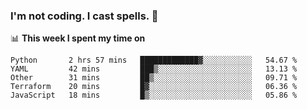 ### I'm not coding. I cast spells. 🎩

📊 **This week I spent my time on**
<!--START_SECTION:waka-->
```text
Python       2 hrs 57 mins   █████████████▓░░░░░░░░░░░   54.67 % 
YAML         42 mins         ███▒░░░░░░░░░░░░░░░░░░░░░   13.13 % 
Other        31 mins         ██▒░░░░░░░░░░░░░░░░░░░░░░   09.71 % 
Terraform    20 mins         █▓░░░░░░░░░░░░░░░░░░░░░░░   06.36 % 
JavaScript   18 mins         █▒░░░░░░░░░░░░░░░░░░░░░░░   05.86 % 
```
<!--END_SECTION:waka-->
